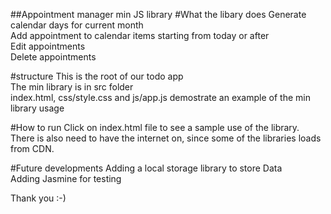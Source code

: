 ##Appointment manager min JS library
#What the libary does
Generate calendar days for current month<br />
Add appointment to calendar items starting from today or after<br />
Edit appointments<br />
Delete appointments<br />

#structure
This is the root of our todo app<br />
The min library is in src folder<br />
index.html, css/style.css and js/app.js demostrate an example of the min library usage<br />


#How to run
Click on index.html file to see a sample use of the library.<br />
There is also need to have the internet on, since some of the libraries loads from CDN.<br />

#Future developments
Adding a local storage library to store Data<br />
Adding Jasmine for testing<br />





Thank you :-)

